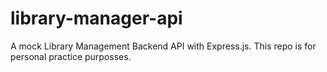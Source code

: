 # library-manager-api
A mock Library Management Backend API with Express.js. This repo is for personal practice purposses. 
